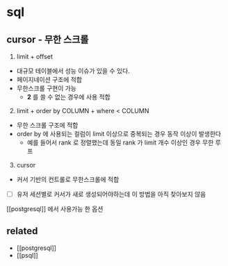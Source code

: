 # sql

## cursor - 무한 스크롤
1. limit + offset
  - 대규모 테이블에서 성능 이슈가 있을 수 있다.
  - 페이지네이션 구조에 적합
  - 무한스크롤 구현이 가능
    - **2** 를 쓸 수 없는 경우에 사용 적합
2. limit + order by COLUMN + where <  COLUMN
  - 무한 스크롤 구조에 적합
  - order by 에 사용되는 컬럼이 limit 이상으로 중복되는 경우 동작 이상이 발생한다
    - 예를 들어서 rank 로 정렬했는데 동일 rank 가 limit 개수 이상인 경우 무한 루프
3. cursor
  - 커서 기반의 컨트롤로 무한스크롤에 적합
  - [ ] 유저 세션별로 커서가 새로 생성되어야하는데 이 방법을 아직 찾아보지 않음

[[postgresql]] 에서 사용가능 한 옵션

## related
- [[postgresql]]
- [[psql]]
